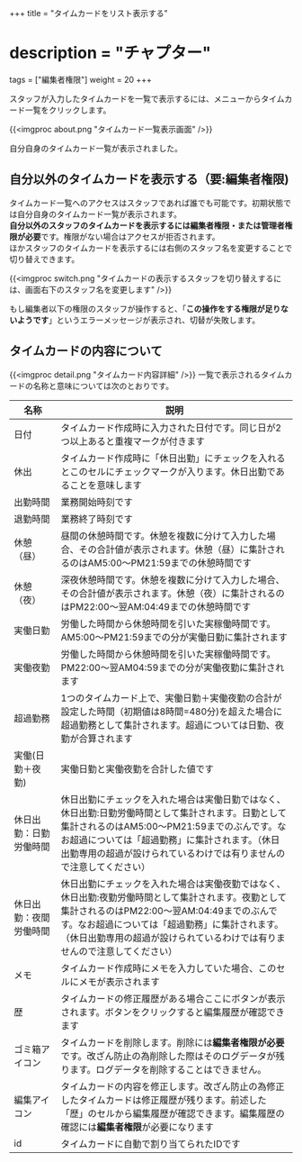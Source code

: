 +++
title = "タイムカードをリスト表示する"
# description = "チャプター"
tags = ["編集者権限"]
weight = 20
+++

スタッフが入力したタイムカードを一覧で表示するには、メニューからタイムカード一覧をクリックします。

{{<imgproc about.png "タイムカード一覧表示画面" />}}

自分自身のタイムカード一覧が表示されました。

## 自分以外のタイムカードを表示する（要:編集者権限)

タイムカード一覧へのアクセスはスタッフであれば誰でも可能です。初期状態では自分自身のタイムカード一覧が表示されます。  
**自分以外のスタッフのタイムカードを表示するには編集者権限・または管理者権限が必要**です。権限がない場合はアクセスが拒否されます。  
ほかスタッフのタイムカードを表示するには右側のスタッフ名を変更することで切り替えできます。

{{<imgproc switch.png "タイムカードの表示するスタッフを切り替えするには、画面右下のスタッフ名を変更します" />}}

もし編集者以下の権限のスタッフが操作すると、「**この操作をする権限が足りないようです**」というエラーメッセージが表示され、切替が失敗します。

## タイムカードの内容について

{{<imgproc detail.png "タイムカード内容詳細" />}}
一覧で表示されるタイムカードの名称と意味については次のとおりです。

|名称|説明|
|---|---|
|日付|タイムカード作成時に入力された日付です。同じ日が2つ以上あると重複マークが付きます|
|休出|タイムカード作成時に「休日出勤」にチェックを入れるとこのセルにチェックマークが入ります。休日出勤であることを意味します|
|出勤時間|業務開始時刻です|
|退勤時間|業務終了時刻です|
|休憩（昼）|昼間の休憩時間です。休憩を複数に分けて入力した場合、その合計値が表示されます。休憩（昼）に集計されるのはAM5:00〜PM21:59までの休憩時間です|
|休憩（夜）|深夜休憩時間です。休憩を複数に分けて入力した場合、その合計値が表示されます。休憩（夜）に集計されるのはPM22:00〜翌AM:04:49までの休憩時間です|
|実働日勤|労働した時間から休憩時間を引いた実稼働時間です。AM5:00〜PM21:59までの分が実働日勤に集計されます|
|実働夜勤|労働した時間から休憩時間を引いた実稼働時間です。PM22:00〜翌AM04:59までの分が実働夜勤に集計されます|
|超過勤務|1つのタイムカード上で、実働日勤＋実働夜勤の合計が設定した時間（初期値は8時間=480分)を超えた場合に超過勤務として集計されます。超過については日勤、夜勤が合算されます|
|実働(日勤＋夜勤)|実働日勤と実働夜勤を合計した値です|
|休日出勤：日勤労働時間|休日出勤にチェックを入れた場合は実働日勤ではなく、休日出勤:日勤労働時間として集計されます。日勤として集計されるのはAM5:00〜PM21:59までのぶんです。なお超過については「超過勤務」に集計されます。（休日出勤専用の超過が設けられているわけでは有りませんので注意してください）|
|休日出勤：夜間労働時間|休日出勤にチェックを入れた場合は実働夜勤ではなく、休日出勤:夜勤労働時間として集計されます。夜勤として集計されるのはPM22:00〜翌AM:04:49までのぶんです。なお超過については「超過勤務」に集計されます。（休日出勤専用の超過が設けられているわけでは有りませんので注意してください）|
|メモ|タイムカード作成時にメモを入力していた場合、このセルにメモが表示されます|
|歴|タイムカードの修正履歴がある場合ここにボタンが表示されます。ボタンをクリックすると編集履歴が確認できます|
|ゴミ箱アイコン|タイムカードを削除します。削除には**編集者権限が必要**です。改ざん防止の為削除した際はそのログデータが残ります。ログデータを削除することはできません。|
|編集アイコン|タイムカードの内容を修正します。改ざん防止の為修正したタイムカードは修正履歴が残ります。前述した「歴」のセルから編集履歴が確認できます。編集履歴の確認には**編集者権限**が必要になります|
|id|タイムカードに自動で割り当てられたIDです|


